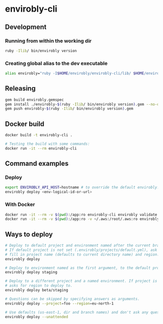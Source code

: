 # envirobly-cli

## Development

### Running from within the working dir

```sh
ruby -Ilib/ bin/envirobly version
```

### Creating global alias to the dev executable

```sh
alias envirobly="ruby -I$HOME/envirobly/envirobly-cli/lib/ $HOME/envirobly/envirobly-cli/bin/envirobly"
```

## Releasing

```sh
gem build envirobly.gemspec
gem install ./envirobly-$(ruby -Ilib/ bin/envirobly version).gem --no-document
gem push envirobly-$(ruby -Ilib/ bin/envirobly version).gem
```

## Docker build

```sh
docker build -t envirobly-cli .

# Testing the build with some commands:
docker run -it --rm envirobly-cli
```

## Command examples

### Deploy

```sh
export ENVIROBLY_API_HOST=hostname # to override the default envirobly.com
envirobly deploy <env-logical-id-or-url>
```

### With Docker

```sh
docker run -it --rm -v $(pwd):/app:ro envirobly-cli envirobly validate
docker run -it --rm -v $(pwd):/app:ro -v ~/.aws:/root/.aws:ro envirobly-cli envirobly push <s3-region> <s3-bucket>
```

## Ways to deploy

```sh
# Deploy to default project and environment named after the current branch.
# If default project is not set (.envirobly/projects/default.yml), ask to
# fill in project name (defaults to current directory name) and region.
envirobly deploy

# Deploy to environment named as the first argument, to the default project.
envirobly deploy staging

# Deploy to a different project and a named environment. If project is not configured,
# asks for region to deploy to.
envirobly deploy beta/staging

# Questions can be skipped by specifying answers as arguments.
envirobly deploy --project=foo --region=eu-north-1

# Use defaults (us-east-1, dir and branch names) and don't ask any questions (for CIs).
envirobly deploy --unattended
```
